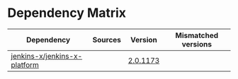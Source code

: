 # Dependency Matrix

Dependency | Sources | Version | Mismatched versions
---------- | ------- | ------- | -------------------
[jenkins-x/jenkins-x-platform](https://github.com/jenkins-x/jenkins-x-platform.git) |  | [2.0.1173](https://github.com/jenkins-x/jenkins-x-platform/releases/tag/v2.0.1173) | 
